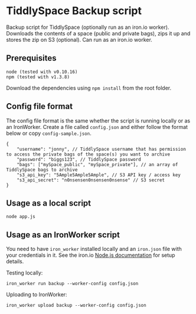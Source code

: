 TiddlySpace Backup script
==========================

Backup script for TiddlySpace (optionally run as an iron.io worker). Downloads the contents of a space (public and private bags), zips it up and stores the zip on S3 (optional). Can run as an iron.io worker.

Prerequisites
-------------

    node (tested with v0.10.16)
    npm (tested with v1.3.8)
    
Download the dependencies using `npm install` from the root folder.

Config file format
------------------

The config file format is the same whether the script is running locally or as an IronWorker. Create a file called `config.json` and either follow the format below or copy `config-sample.json`.

    {
        "username": "jonny", // TiddlySpace username that has permission to access the private bags of the space(s) you want to archive
        "password": "biggs123", // TiddlySpace password
        "bags": ["mySpace_public", "mySpace_private"], // an array of TiddlySpace bags to archive
        "s3_api_key": "5Ample5Ample5Ample", // S3 API key / access key
        "s3_api_secret": "n0nsensen0nsensen0nsense" // S3 secret
    }

Usage as a local script
-----------------------

    node app.js

Usage as an IronWorker script
-----------------------------

You need to have `iron_worker` installed locally and an `iron.json` file with your credentials in it. See the iron.io [Node.js documentation](http://dev.iron.io/worker/languages/nodejs/) for setup details.

Testing locally:

    iron_worker run backup --worker-config config.json

Uploading to IronWorker:

    iron_worker upload backup --worker-config config.json
